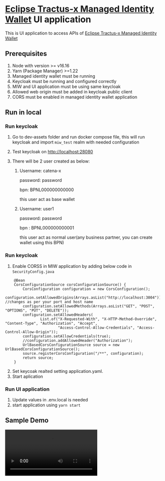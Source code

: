 # [Eclipse Tractus-x Managed Identity Wallet](https://github.com/eclipse-tractusx/managed-identity-wallet) UI application

This is UI application to access APIs of [Eclipse Tractus-x Managed Identity Wallet](https://github.com/eclipse-tractusx/managed-identity-wallet)

## Prerequisites

1. Node with version >= v16.16
2. Yarn (Package Manager) >=1.22
3. Managed identity wallet must be running
4. Keycloak must be running and configured correctly
5. MIW and UI application must be using same keycloak
6. Allowed web origin must be added in keycloak public client
7. CORS must be enabled in managed identity wallet application

## Run in local

### Run keycloak

1. Go to dev-assets folder and run docker compose file, this will run keycloak and import `miw_test` realm with needed configuration
2. Test keycloak on [http://localhost:28080](http://localhost:28080)
3. There will be 2 user created as below:

   1. Username: catena-x

      password: password

      bpn: BPNL000000000000

      this user act as base wallet

   2. Username: user1

      password: password

      bpn : BPNL000000000001

      this user act as normal user(any business partner, you can create wallet using this BPN)

### Run keycloak

1. Enable CORSS in MIW application by adding below code in `SecurityConfig.java`

```
    @Bean
    CorsConfigurationSource corsConfigurationSource() {
        CorsConfiguration configuration = new CorsConfiguration();
        configuration.setAllowedOrigins(Arrays.asList("http://localhost:3004"));   //changes as per your port and host name
        configuration.setAllowedMethods(Arrays.asList("GET", "POST", "OPTIONS", "PUT", "DELETE"));
        configuration.setAllowedHeaders(
                List.of("X-Requested-With", "X-HTTP-Method-Override", "Content-Type", "Authorization", "Accept",
                        "Access-Control-Allow-Credentials", "Access-Control-Allow-Origin"));
        configuration.setAllowCredentials(true);
        //configuration.addAllowedHeader("Authorization");
        UrlBasedCorsConfigurationSource source = new UrlBasedCorsConfigurationSource();
        source.registerCorsConfiguration("/**", configuration);
        return source;
    }
```

2. Set keycoak realted setting application.yaml.
3. Start aplication

### Run UI application

1. Update values in .env.local is needed
2. start application using `yarn start`

## Sample Demo
<video src='docs/MIW_ui_demo.webm'/>

![Demo](docs/MIW_ui_demo.webm)

## License

Distributed under the Apache 2.0 License.
See [LICENSE](./LICENSE) for more information.
